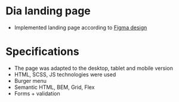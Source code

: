# Dia landing page
- Implemented landing page according to [Figma design](https://www.figma.com/file/Blpg4iapsI7fRqJeSp6DvK/KatVR?node-id=1%3A370)

# Specifications
- The page was adapted to the desktop, tablet and mobile version
- HTML, SCSS, JS technologies were used
- Burger menu
- Semantic HTML, BEM, Grid, Flex
- Forms + validation
